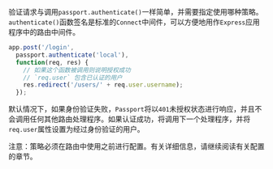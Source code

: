 验证请求与调用`passport.authenticate()`一样简单，并需要指定使用哪种策略。`authenticate()`函数签名是标准的`Connect`中间件，可以方便地用作`Express`应用程序中的路由中间件。

```js
app.post('/login',
  passport.authenticate('local'),
  function(req, res) {
    // 如果这个函数被调用则说明授权成功
    // `req.user` 包含已认证的用户
    res.redirect('/users/' + req.user.username);
  });
```

默认情况下，如果身份验证失败，`Passport`将以`401`未授权状态进行响应，并且不会调用任何其他路由处理程序。如果认证成功，将调用下一个处理程序，并将`req.user`属性设置为经过身份验证的用户。

注意：策略必须在路由中使用之前进行配置。有关详细信息，请继续阅读有关配置的章节。

